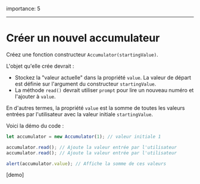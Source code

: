 importance: 5

---

# Créer un nouvel accumulateur

Créez une fonction constructeur `Accumulator(startingValue)`.

L'objet qu'elle crée devrait :

- Stockez la "valeur actuelle" dans la propriété `value`.
La valeur de départ est définie sur l'argument du constructeur `startingValue`.
- La méthode `read()` devrait utiliser `prompt` pour lire un nouveau numéro et l'ajouter à `value`.

En d'autres termes, la propriété `value` est la somme de toutes les valeurs entrées par l'utilisateur avec la valeur initiale `startingValue`.

Voici la démo du code :

```js
let accumulator = new Accumulator(1); // valeur initiale 1

accumulator.read(); // Ajoute la valeur entrée par l'utilisateur
accumulator.read(); // Ajoute la valeur entrée par l'utilisateur

alert(accumulator.value); // Affiche la somme de ces valeurs
```

[demo]